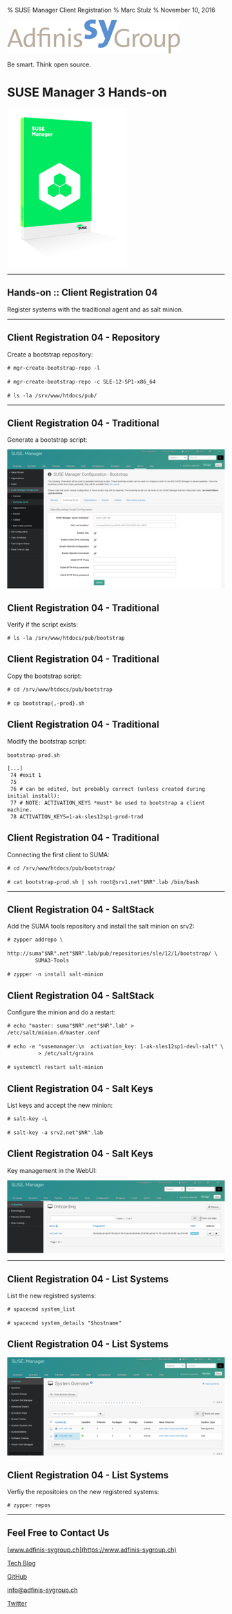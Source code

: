 % SUSE Manager Client Registration
% Marc Stulz
% November 10, 2016

![](static/adfinis_sygroup_logo.png)

Be smart. Think open source.

# SUSE Manager 3 Hands-on

![](static/suma.png)

---

## Hands-on :: Client Registration 04

Register systems with the traditional agent and as salt minion.

---

## Client Registration 04 - Repository

Create a bootstrap repository:

```text
# mgr-create-bootstrap-repo -l

# mgr-create-bootstrap-repo -c SLE-12-SP1-x86_64

# ls -la /srv/www/htdocs/pub/
```

---

## Client Registration 04 - Traditional

Generate a bootstrap script:

![](static/webui_1_bootstrap_script.png)

## Client Registration 04 - Traditional

Verify if the script exists:

```text
# ls -la /srv/www/htdocs/pub/bootstrap
```

## Client Registration 04 - Traditional

Copy the bootstrap script:

```text
# cd /srv/www/htdocs/pub/bootstrap

# cp bootstrap{,-prod}.sh
```

## Client Registration 04 - Traditional

Modify the bootstrap script:

`bootstrap-prod.sh`
```text
[...]
 74 #exit 1
 75
 76 # can be edited, but probably correct (unless created during initial install):
 77 # NOTE: ACTIVATION_KEYS *must* be used to bootstrap a client machine.
 78 ACTIVATION_KEYS=1-ak-sles12sp1-prod-trad
```

## Client Registration 04 - Traditional

Connecting the first client to SUMA:

```text
# cd /srv/www/htdocs/pub/bootstrap/

# cat bootstrap-prod.sh | ssh root@srv1.net"$NR".lab /bin/bash
```

---

## Client Registration 04 - SaltStack

Add the SUMA tools repository and install the salt minion on srv2:

```text
# zypper addrepo \
         http://suma"$NR".net"$NR".lab/pub/repositories/sle/12/1/bootstrap/ \
         SUMA3-Tools

# zypper -n install salt-minion
```

## Client Registration 04 - SaltStack

Configure the minion and do a restart:

```text
# echo "master: suma"$NR".net"$NR".lab" > /etc/salt/minion.d/master.conf

# echo -e "susemanager:\n  activation_key: 1-ak-sles12sp1-devl-salt" \
          > /etc/salt/grains

# systemctl restart salt-minion
```

## Client Registration 04 - Salt Keys

List keys and accept the new minion:

```text
# salt-key -L

# salt-key -a srv2.net"$NR".lab
```

## Client Registration 04 - Salt Keys

Key management in the WebUI:

![](static/webiu_2_salt_onboarding.png)

---

## Client Registration 04 - List Systems

List the new registred systems:

```text
# spacecmd system_list

# spacecmd system_details "$hostname"
```

## Client Registration 04 - List Systems

![](static/webui_3_systems.png)

## Client Registration 04 - List Systems

Verfiy the repositoies on the new registered systems:

```text
# zypper repos
```

---

## Feel Free to Contact Us

[www.adfinis-sygroup.ch](https://www.adfinis-sygroup.ch)

[Tech Blog](https://www.adfinis-sygroup.ch/blog)

[GitHub](https://github.com/adfinis-sygroup)

<info@adfinis-sygroup.ch>

[Twitter](https://twitter.com/adfinissygroup)
